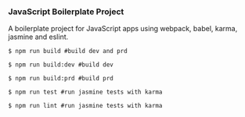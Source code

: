 ### JavaScript Boilerplate Project
A boilerplate project for JavaScript apps using webpack, babel, karma, jasmine and eslint.  

    $ npm run build #build dev and prd  

    $ npm run build:dev #build dev  

    $ npm run build:prd #build prd  

    $ npm run test #run jasmine tests with karma  

    $ npm run lint #run jasmine tests with karma  
 
